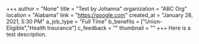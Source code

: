 +++
author = "None"
title = "Test by Johanna"
organization = "ABC Org"
location = "Alabama"
link = "https://google.com"
created_at = "January 28, 2021, 5:30 PM"
a_job_type = "Full Time"
b_benefits = ["Union-Eligible","Health Insurance"]
c_feedback = ""
thumbnail = ""
+++
Here is a test description.